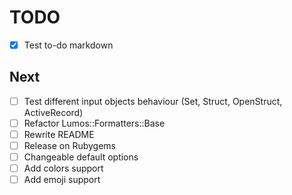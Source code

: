# TODO
- [x] Test to-do markdown

## Next
- [ ] Test different input objects behaviour (Set, Struct, OpenStruct, ActiveRecord)
- [ ] Refactor Lumos::Formatters::Base
- [ ] Rewrite README
- [ ] Release on Rubygems
- [ ] Changeable default options
- [ ] Add colors support
- [ ] Add emoji support
